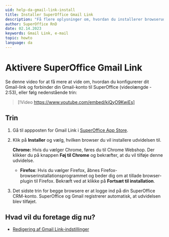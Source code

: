 ```yaml
---
uid: help-da-gmail-link-install
title: Installer SuperOffice Gmail Link
description: "Få flere oplysninger om, hvordan du installerer browserudvidelsen til Gmail, i denne vejledning."
author: SuperOffice RnD
date: 02.14.2023
keywords: Gmail Link, e-mail
topic: howto
language: da
---
```


# Aktivere SuperOffice Gmail Link

Se denne video for at få mere at vide om, hvordan du konfigurerer dit Gmail-link og forbinder din Gmail-konto til SuperOffice (videolængde - 2:53), eller følg nedenstående trin:

<!-- markdownlint-disable-next-line MD034 DOCSMD007 -->
> [!Video https://www.youtube.com/embed/kiQyO9KwiEs]

## Trin

1. Gå til appposten for Gmail Link i [SuperOffice App Store][1].

1. Klik på **Installer** og vælg, hvilken browser du vil installere udvidelsen til.

    **Chrome:** Hvis du vælger Chrome, føres du til Chrome Webshop. Der klikker du på knappen **Føj til Chrome** og bekræfter, at du vil tilføje denne udvidelse.
    * **Firefox**: Hvis du vælger Firefox, åbnes Firefox-browserinstallationsprogrammet og beder dig om at tillade browser-plugin til Firefox. Bekræft ved at klikke på **Fortsæt til installation**.

1. Det sidste trin for begge browsere er at logge ind på din SuperOffice CRM-konto. SuperOffice og Gmail registrerer automatisk, at udvidelsen blev tilføjet.

## Hvad vil du foretage dig nu?

* [Redigering af Gmail Link-indstillinger][8]

<!-- Referenced links -->
[1]: http://online.superoffice.com/appstore/superoffice-as/superoffice-gmail-link
[8]: settings.md

<!-- Referenced images -->
